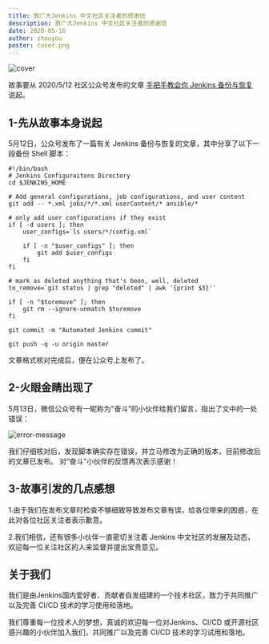 ```yaml
---
title: 致广大Jenkins 中文社区关注者的感谢信  
description: 致广大Jenkins 中文社区关注者的感谢信  
date: 2020-05-16  
author: zhouyou  
poster: cover.png  
---
```


![cover](cover.png)

故事要从 2020/5/12 社区公众号发布的文章 [手把手教会你 Jenkins 备份与恢复](https://mp.weixin.qq.com/s?__biz=Mzg2MzAwNzU3Nw==&mid=2247484860&idx=1&sn=f3e385a9d6bdf9892d4a488d34e148da&chksm=ce7e638af909ea9c42cdaebb0df6a5eb396bf014bfa1b0e2fd840c27b56ab9a8f9184006c4c3&scene=21#wechat_redirect) 说起。 

## 1-先从故事本身说起

5月12日，公众号发布了一篇有关 Jenkins 备份与恢复的文章，其中分享了以下一段备份 Shell 脚本：

```
#!/bin/bash  
# Jenkins Configuraitons Directory  
cd $JENKINS_HOME  

# Add general configurations, job configurations, and user content  
git add -- *.xml jobs/*/*.xml userContent/* ansible/*  

# only add user configurations if they exist  
if [ -d users ]; then  
    user_configs=`ls users/*/config.xml`  

    if [ -n "$user_configs" ]; then  
        git add $user_configs  
    fi  
fi  

# mark as deleted anything that's been, well, deleted  
to_remove=`git status | grep "deleted" | awk '{print $3}'`  

if [ -n "$toremove" ]; then  
    git rm --ignore-unmatch $toremove  
fi  

git commit -m "Automated Jenkins commit"  

git push -q -u origin master  

```

文章格式核对完成后，便在公众号上发布了。

## 2-火眼金睛出现了

5月13日，微信公众号有一昵称为"奋斗”的小伙伴给我们留言，指出了文中的一处错误：

![error-message](error-message.png)

我们仔细核对后，发现脚本确实存在错误，并立马修改为正确的版本，目前修改后的文章已发布。
对“奋斗”小伙伴的反馈再次表示感谢！

## 3-故事引发的几点感想

1.由于我们在发布文章时检查不够细致导致发布文章有误，给各位带来的困惑，在此对各位社区关注者表示歉意。

2.我们相信，还有很多小伙伴一直密切关注着 Jenkins 中文社区的发展及动态，欢迎每一位关注社区的人来监督并提出宝贵意见。

## 关于我们

我们是由Jenkins国内爱好者、贡献者自发组建的一个技术社区，致力于共同推广以及完善 CI/CD 技术的学习使用和落地。

我们尊重每一位技术人的梦想，真诚的欢迎每一位对Jenkins、CI/CD 或开源社区感兴趣的小伙伴加入我们，共同推广以及完善 CI/CD 技术的学习试用和落地。